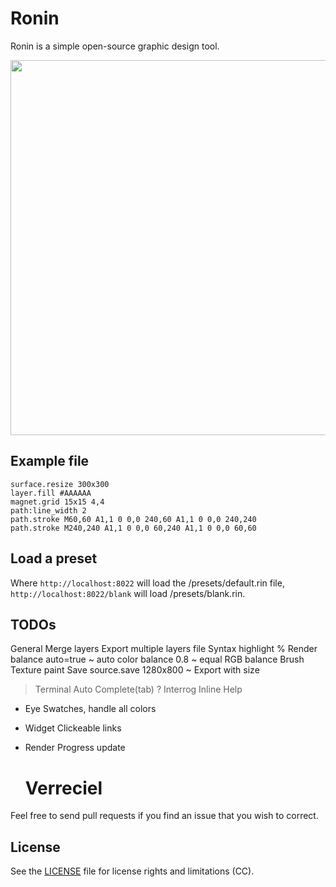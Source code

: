 # Ronin

Ronin is a simple open-source graphic design tool.

<img src='https://raw.githubusercontent.com/hundredrabbits/Ronin/master/PREVIEW.jpg' width="600"/>

## Example file

```
surface.resize 300x300
layer.fill #AAAAAA
magnet.grid 15x15 4,4
path:line_width 2
path.stroke M60,60 A1,1 0 0,0 240,60 A1,1 0 0,0 240,240
path.stroke M240,240 A1,1 0 0,0 60,240 A1,1 0 0,0 60,60
```

## Load a preset

Where `http://localhost:8022` will load the /presets/default.rin file, `http://localhost:8022/blank` will load /presets/blank.rin.

## TODOs
  General
    Merge layers
    Export multiple layers file
    Syntax highlight
  % Render
    balance auto=true ~ auto color
    balance 0.8       ~ equal RGB balance
  Brush
    Texture paint
  Save
    source.save 1280x800 ~ Export with size
  > Terminal
    Auto Complete(tab)
  ? Interrog
    Inline Help
  * Eye
    Swatches, handle all colors
  - Widget
    Clickeable links
  - Render
    Progress update

    # Verreciel

Feel free to send pull requests if you find an issue that you wish to correct.

## License

See the [LICENSE](LICENSE.md) file for license rights and limitations (CC).
